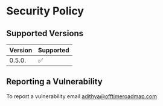 # Security Policy

## Supported Versions

| Version | Supported          |
| ------- | ------------------ |
| 0.5.0.  | :white_check_mark: |


## Reporting a Vulnerability

To report a vulnerability email adithya@offtimeroadmap.com
